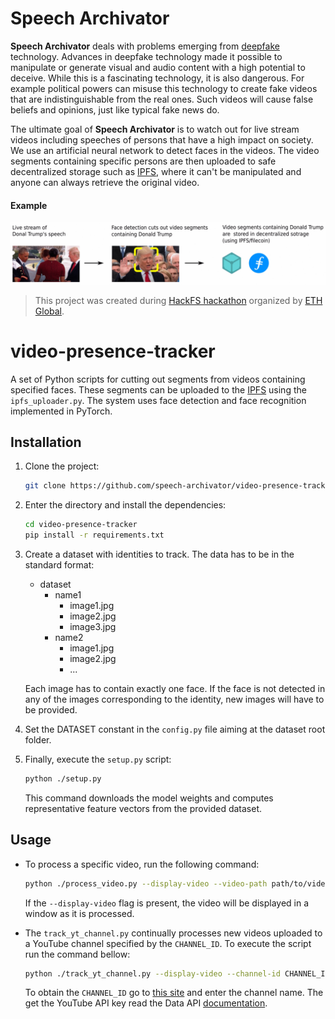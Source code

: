# Speech Archivator
**Speech Archivator** deals with problems emerging from [deepfake](https://en.wikipedia.org/wiki/Deepfake) technology. 
Advances in deepfake technology made it possible to manipulate or generate visual and audio content with a high potential to deceive.
While this is a fascinating technology, it is also dangerous. 
For example political powers can misuse this technology to create fake videos that are indistinguishable from the real ones. Such videos will cause false beliefs and opinions, just like typical fake news do. 

The ultimate goal of **Speech Archivator** is to watch out for live stream videos including speeches of persons that have a high impact on society. 
We use an artificial neural network to detect faces in the videos.
The video segments containing specific persons are then uploaded to safe decentralized storage such as [IPFS](https://ipfs.io/), where it can't be manipulated and anyone can always retrieve the original video.  

#### Example
![](example.gif)

> This project was created during [HackFS hackathon](https://hackfs.com/) 
> organized by [ETH Global](https://ethglobal.co/).

# video-presence-tracker

A set of Python scripts for cutting out segments from videos containing specified faces.
These segments can be uploaded to the [IPFS](https://ipfs.io/) using the ```ipfs_uploader.py```.
The system uses face detection and face recognition implemented in PyTorch.

## Installation

1. Clone the project:
    ```bash
    git clone https://github.com/speech-archivator/video-presence-tracker.git
    ```

2. Enter the directory and install the dependencies:
    ```bash
    cd video-presence-tracker
    pip install -r requirements.txt
    ```

3. Create a dataset with identities to track.
    The data has to be in the standard format:
    * dataset
        * name1
            * image1.jpg
            * image2.jpg
            * image3.jpg
        * name2
            * image1.jpg
            * image2.jpg
            * ...

    Each image has to contain exactly one face.
    If the face is not detected in any of the images corresponding to the identity, new images will have to be provided.

4. Set the DATASET constant in the ```config.py``` file aiming at the dataset root folder.

5. Finally, execute the ```setup.py``` script:
    ```bash
    python ./setup.py
    ```
   This command downloads the model weights and computes representative feature vectors from the
   provided dataset.

## Usage
- To process a specific video, run the following command:
    ```bash
    python ./process_video.py --display-video --video-path path/to/video.mp4
    ```
    If the ```--display-video``` flag is present, the video will be displayed in a window as it is processed.
    
- The ```track_yt_channel.py``` continually processes new videos uploaded to a YouTube channel specified by the ```CHANNEL_ID```.
    To execute the script run the command bellow:
    ```bash
    python ./track_yt_channel.py --display-video --channel-id CHANNEL_ID --yt-api-key API_KEY
    ```
    To obtain the ```CHANNEL_ID``` go to [this site](https://socialnewsify.com/get-channel-id-by-username-youtube/)
    and enter the channel name.
    The get the YouTube API key read the Data API [documentation](https://developers.google.com/youtube/v3/getting-started). 